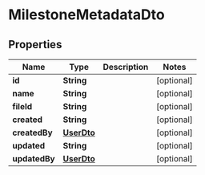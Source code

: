 # MilestoneMetadataDto

## Properties

|     Name      |           Type            | Description |   Notes    |
|---------------|---------------------------|-------------|------------|
| **id**        | **String**                |             | [optional] |
| **name**      | **String**                |             | [optional] |
| **fileId**    | **String**                |             | [optional] |
| **created**   | **String**                |             | [optional] |
| **createdBy** | [**UserDto**](UserDto.md) |             | [optional] |
| **updated**   | **String**                |             | [optional] |
| **updatedBy** | [**UserDto**](UserDto.md) |             | [optional] |

